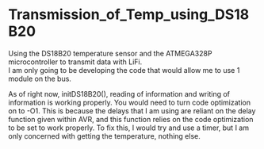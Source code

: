 # Transmission_of_Temp_using_DS18B20
Using the DS18B20 temperature sensor and the ATMEGA328P microcontroller to transmit data with LiFi.  
I am only going to be developing the code that would allow me to use 1 module on the bus.  
  
As of right now, initDS18B20(), reading of information and writing of information is working properly. You would need to turn code optimization on to -O1. This is because the delays that I am using are reliant on the delay function given within AVR, and this function relies on the code optimization to be set to work properly. To fix this, I would try and use a timer, but I am only concerned with getting the temperature, nothing else.
